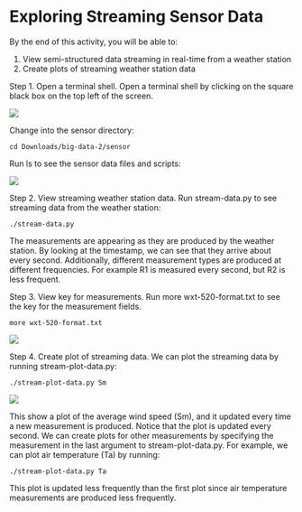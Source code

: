 # Exploring Streaming Sensor Data

By the end of this activity, you will be able to:

1. View semi-structured data streaming in real-time from a weather station
2. Create plots of streaming weather station data

Step 1. Open a terminal shell. Open a terminal shell by clicking on the square black box on the top left of the screen.

![](https://d3c33hcgiwev3.cloudfront.net/imageAssetProxy.v1/pYW6JQWREeabsxLXkMIYiw_f85b3afcf7b7a86decd2b0eb43764ecd_click-on-terminal.png?expiry=1706745600000&hmac=0pLx028xMjONEZZGZXSYAbSScaSPUzN3l_BSMm4tems)

Change into the sensor directory:

```
cd Downloads/big-data-2/sensor
```

Run ls to see the sensor data files and scripts:

![](https://d3c33hcgiwev3.cloudfront.net/imageAssetProxy.v1/C787xQaTEeahzgq54E2myw_f98e28ea2f30948dcecce4981268b8ad_ls.png?expiry=1706745600000&hmac=UtBtS64eRfdQcftidNl52j8Suo0CwSw07gla_87aW2s)

Step 2. View streaming weather station data. Run stream-data.py to see streaming data from the weather station: 

```
./stream-data.py
```

The measurements are appearing as they are produced by the weather station. By looking at the timestamp, we can see that they arrive about every second. Additionally, different measurement types are produced at different frequencies. For example R1 is measured every second, but R2 is less frequent.

Step 3. View key for measurements. Run more wxt-520-format.txt to see the key for the measurement fields.

```
more wxt-520-format.txt
```

![](https://d3c33hcgiwev3.cloudfront.net/imageAssetProxy.v1/lK518QcjEeap7RJsurEyGw_1333c2d1438b1207f3d0f1f9c8b83f46_key.png?expiry=1706745600000&hmac=usowX5MjW7ZeFlKDf-Z9pVnOUbhl_ogylUWVyExsOwY)

Step 4. Create plot of streaming data. We can plot the streaming data by running stream-plot-data.py:

```
./stream-plot-data.py Sm
```

![](https://d3c33hcgiwev3.cloudfront.net/imageAssetProxy.v1/y7nNCgcjEea8MA4ynun-pw_5d870df7cc00e33ed7aef5433526ea97_stream-plot-sm.png?expiry=1706745600000&hmac=L4uH8z948_7_evvhNgE3ZwmuEspq0uk15Mdmca20lcs)

This show a plot of the average wind speed (Sm), and it updated every time a new measurement is produced. Notice that the plot is updated every second. We can create plots for other measurements by specifying the measurement in the last argument to stream-plot-data.py. For example, we can plot air temperature (Ta) by running:

```
./stream-plot-data.py Ta
```

This plot is updated less frequently than the first plot since air temperature measurements are produced less frequently.
